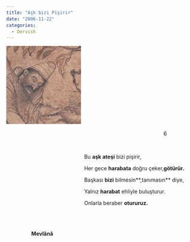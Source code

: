 ```yaml
---
title: "Aşk bizi Pişirir"
date: "2006-11-22"
categories: 
  - Dervish
---
```


![celal.jpg](../uploads/2006/11/celal.jpg)

                                                                                                           6

                                                                                              

                                                     Bu **aşk ateşi** bizi pişirir,

                                                     Her gece **harabata** doğru çeker,**götürür.**

                                                     Başkası **bizi** bilmesin**,tanımasın** diye,

                                                     Yalnız **harabat** ehliyle buluşturur.

                                                     Onlarla beraber **otururuz.**

                                                                                                                                                                                                                                                                                          **Mevlânâ**
